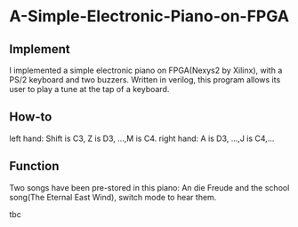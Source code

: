 # A-Simple-Electronic-Piano-on-FPGA
## Implement
 I implemented a simple electronic piano on FPGA(Nexys2 by Xilinx), with a PS/2 keyboard and two buzzers. Written in verilog, this program allows its user to play a tune at the tap of a keyboard.
## How-to
left hand: Shift is C3, Z is D3, ...,M is C4. 
right hand: A is D3, ...,J is C4,...
## Function
Two songs have been pre-stored in this piano: An die Freude and the school song(The Eternal East Wind), switch mode to hear them.

tbc
